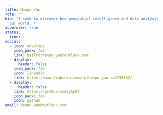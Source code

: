 ```yaml
---
title: Hanpu Yao
role: ""
bio: "I seek to discover how geospatial intelligence and data analysis can shape
  our world. "
superuser: true
status:
  icon: ☕️
social:
  - icon: envelope
    icon_pack: fas
    link: mailto:hanpu_yao@outlook.com
  - display:
      header: false
    icon_pack: fab
    icon: linkedin
    link: https://www.linkedin.com/in/hanpu-yao-aa1235162/
  - display:
      header: false
    link: https://github.com/yhp92
    icon_pack: fab
    icon: github
email: hanpu_yao@outlook.com
---
```

